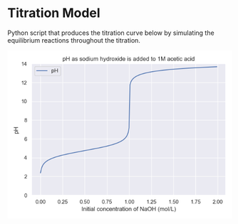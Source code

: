 # Titration Model
Python script that produces the titration curve below by simulating the equilibrium reactions throughout the titration.

![Titration Curve](/titration_curve.png)
